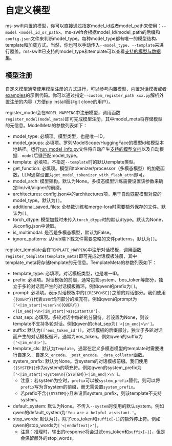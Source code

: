# 自定义模型

ms-swift内置的模型，你可以直接通过指定model_id或者model_path来使用：`--model <model_id_or_path>`。ms-swift会根据model_id/model_path的后缀和`config.json`文件来判断model_type。每种model_type都有唯一的模型结构、template和加载方式。当然，你也可以手动传入`--model_type`、`--template`来进行覆盖。ms-swift已支持的model_type和template可以查看[支持的模型与数据集](../Instruction/支持的模型和数据集.md)。

## 模型注册

自定义模型通常使用模型注册的方式进行，可以参考[内置模型](https://github.com/modelscope/ms-swift/blob/main/swift/llm/model/model/qwen.py)、[内置对话模板](https://github.com/modelscope/ms-swift/blob/main/swift/llm/template/template/qwen.py)或者[examples](https://github.com/modelscope/ms-swift/blob/main/examples/custom)的示例代码。你可以通过指定`--custom_register_path xxx.py`解析外置注册的内容（方便pip install而非git clone的用户）。

register_model会在`MODEL_MAPPING`中注册模型，调用函数`register_model(model_meta)`即可完成模型注册，其中model_meta将存储模型的元信息。ModelMeta的参数列表如下：
- model_type: 必填项。模型类型，也是唯一ID。
- model_groups: 必填项。罗列ModelScope/HuggingFace的模型id和模型本地路径。运行[run_model_info.py](https://github.com/modelscope/ms-swift/blob/main/scripts/utils/run_model_info.py)文件将自动产生[支持的模型文档](https://swift.readthedocs.io/zh-cn/latest/Instruction/%E6%94%AF%E6%8C%81%E7%9A%84%E6%A8%A1%E5%9E%8B%E5%92%8C%E6%95%B0%E6%8D%AE%E9%9B%86.html)以及自动根据`--model`后缀匹配model_type。
- template: 必填项。不指定`--template`时的默认template类型。
- get_function: 必填项。模型和tokenizer/processor（多模态模型）的加载函数。LLM通常设置为`get_model_tokenizer_with_flash_attn`即可。
- model_arch: 模型架构。默认为None。多模态模型训练需要设置该参数来确定llm/vit/aligner的前缀。
- architectures: config.json中的architectures项，用于自动匹配模型对应的model_type。默认为`[]`。
- additional_saved_files: 全参数训练和merge-lora时需要额外保存的文件。默认为`[]`。
- torch_dtype: 模型加载时未传入`torch_dtype`时的默认dtype。默认为None，从config.json中读取。
- is_multimodal: 是否是多模态模型，默认为False。
- ignore_patterns: 从hub端下载文件需要忽略的文件patterns，默认为`[]`。


register_template会在`TEMPLATE_MAPPING`中注册对话模板，调用函数`register_template(template_meta)`即可完成对话模板注册，其中template_meta将存储template的元信息。TemplateMeta的参数列表如下：
- template_type: 必填项。对话模板类型，也是唯一ID。
- prefix: 必填项。对话模板的前缀，通常包含system、bos_token等部分，独立于多轮对话而产生的对话模板循环。例如qwen的prefix为`[]`。
- prompt: 必填项。表示对话模板中的`{{RESPONSE}}`之前的对话部分。我们使用`{{QUERY}}`代表user询问部分的填充符。例如qwen的prompt为`['<|im_start|>user\n{{QUERY}}<|im_end|>\n<|im_start|>assistant\n']`。
- chat_sep: 必填项。多轮对话中每轮的分隔符。若设置为None，则该template不支持多轮对话。例如qwen的chat_sep为`['<|im_end|>\n']`。
- suffix: 默认为`[['eos_token_id']]`。对话模板的后缀部分，独立于多轮对话而产生的对话模板循环，通常为eos_token。例如qwen的suffix为`['<|im_end|>']。`
- template_cls: 默认为`Template`。通常在定义多模态模型的template时需要进行自定义，自定义`_encode`、`_post_encode`、`_data_collator`函数。
- system_prefix: 默认为None。含system的对话模板前缀。我们使用`{{SYSTEM}}`作为system的填充符。例如qwen的system_prefix为`['<|im_start|>system\n{{SYSTEM}}<|im_end|>\n']`。
  - 注意：若system为空时，`prefix`可以被`system_prefix`替代，则可以将`prefix`写为含system的前缀，而无需设置`system_prefix`。
  - 若prefix不含`{{SYSTEM}}`且未设置system_prefix，则该template不支持system。
- default_system: 默认为None。不传入`--system`时使用的默认system。例如qwen的default_system为`'You are a helpful assistant.'`。
- stop_words: 默认为`[]`。除了eos_token和`suffix[-1]`的额外停止符。例如qwen的stop_words为`['<|endoftext|>']`。
  - 注意：推理时，输出的response将会过滤eos_token和`suffix[-1]`，但是会保留额外的stop_words。
